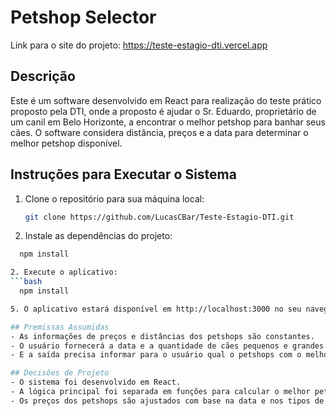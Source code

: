 # Petshop Selector

Link para o site do projeto: https://teste-estagio-dti.vercel.app

## Descrição

Este é um software desenvolvido em React para realização do teste prático proposto pela DTI, onde a proposto é ajudar o Sr. Eduardo, proprietário de um canil em Belo Horizonte, a encontrar o melhor petshop para banhar seus cães. O software considera distância, preços e a data para determinar o melhor petshop disponível.

## Instruções para Executar o Sistema

1. Clone o repositório para sua máquina local:

   ```bash
   git clone https://github.com/LucasCBar/Teste-Estagio-DTI.git

2. Instale as dependências do projeto:
  ```bash
    npm install

2. Execute o aplicativo:
  ```bash
    npm install

5. O aplicativo estará disponível em http://localhost:3000 no seu navegador.

## Premissas Assumidas
- As informações de preços e distâncias dos petshops são constantes.
- O usuário fornecerá a data e a quantidade de cães pequenos e grandes como entrada.
- E a saída precisa informar para o usuário qual o petshops com o melhor preço, e se o preço for o mesmo qual o menos distante.

## Decisões de Projeto
- O sistema foi desenvolvido em React.
- A lógica principal foi separada em funções para calcular o melhor petshop.
- Os preços dos petshops são ajustados com base na data e nos tipos de cães.

